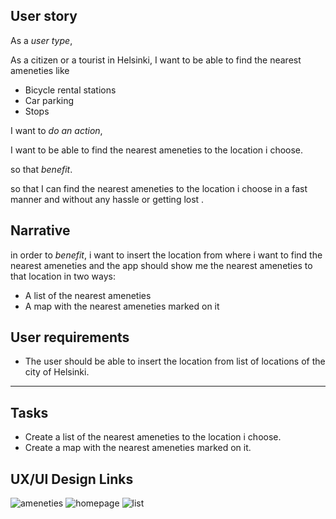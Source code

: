 ## User story


As a _user type_,

As a citizen or a tourist in Helsinki, I want to be able to find the nearest ameneties like 
- Bicycle rental stations
- Car parking
- Stops

I want to _do an action_,

I want to be able to find the nearest ameneties to the location i choose.

so that _benefit_.

so that I can find the nearest ameneties to the location i choose in a fast manner and without any hassle or getting lost .

## Narrative

in order to _benefit_, i want to insert the location from where i want to find the nearest ameneties and the app should show me the nearest ameneties to that location in two ways:

- A list of the nearest ameneties
- A map with the nearest ameneties marked on it

## User requirements

- The user should be able to insert the location from list of locations of the city of Helsinki.

---

## Tasks

- Create a list of the nearest ameneties to the location i choose.
- Create a map with the nearest ameneties marked on it.


## UX/UI Design Links

![ameneties](https://user-images.githubusercontent.com/81933547/206885151-116dc752-1bf2-4684-83b6-2279d0f2500e.png)
![homepage](https://user-images.githubusercontent.com/81933547/206885240-f3504b94-8860-476c-987a-f94c8b6a7fd1.png)
![list](https://user-images.githubusercontent.com/81933547/206885274-d12c3ed0-b74e-4336-97f9-e85132e62370.png)